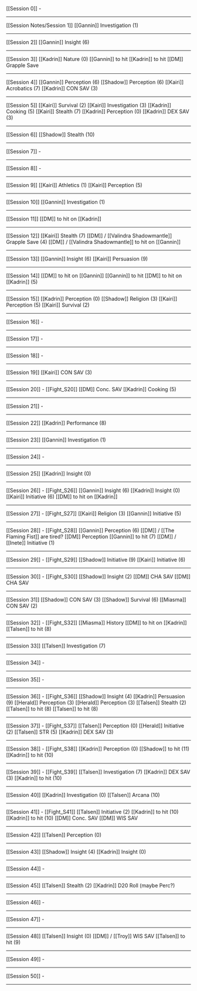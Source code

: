 [[Session 0]]
	-

---

[[Session Notes/Session 1]]
[[Gannin]] Investigation (1)

---
[[Session 2]]
[[Gannin]] Insight (6)

---
[[Session 3]]
[[Kadrin]] Nature (0) 
[[Gannin]] to hit
[[Kadrin]] to hit
[[DM]] Grapple Save

---
[[Session 4]]
[[Gannin]] Perception (6)
[[Shadow]] Perception (6)
[[Kairi]] Acrobatics (7)
[[Kadrin]] CON SAV (3)

---
[[Session 5]]
[[Kairi]] Survival (2)
[[Kairi]] Investigation (3)
[[Kadrin]] Cooking (5)
[[Kairi]] Stealth (7)
[[Kadrin]] Perception (0)
[[Kadrin]] DEX SAV (3)

---
[[Session 6]]
[[Shadow]] Stealth (10)

---
[[Session 7]]
	-

---
[[Session 8]]
	-

---
[[Session 9]]
[[Kairi]] Athletics (1)
[[Kairi]] Perception (5)

---
[[Session 10]]
[[Gannin]] Investigation (1)

---
[[Session 11]]
[[DM]] to hit on [[Kadrin]]

---
[[Session 12]]
[[Kairi]] Stealth (7)
[[DM]] / [[Valindra Shadowmantle]] Grapple Save (4)
[[DM]] / [[Valindra Shadowmantle]] to hit on [[Gannin]]

---
[[Session 13]]
[[Gannin]] Insight (6)
[[Kairi]] Persuasion (9)

---
[[Session 14]]
[[DM]] to hit on [[Gannin]]
[[Gannin]] to hit
[[DM]] to hit on [[Kadrin]] (5)

---
[[Session 15]]
[[Kadrin]] Perception (0)
[[Shadow]] Religion (3)
[[Kairi]] Perception (5)
[[Kairi]] Survival (2)

---
[[Session 16]]
	-

---
[[Session 17]]
	-

---
[[Session 18]]
	-

---
[[Session 19]]
[[Kairi]] CON SAV (3)

---
[[Session 20]] - [[Fight_S20]]
[[DM]] Conc. SAV
[[Kadrin]] Cooking (5)

---
[[Session 21]]
	-

---
[[Session 22]]
[[Kadrin]] Performance (8)

---
[[Session 23]]
[[Gannin]] Investigation (1)

---
[[Session 24]]
	-

---
[[Session 25]]
[[Kadrin]] Insight (0)

---
[[Session 26]] - [[Fight_S26]]
[[Gannin]] Insight (6)
[[Kadrin]] Insight (0)
[[Kairi]] Initiative (6)
[[DM]] to hit on [[Kadrin]]

---
[[Session 27]] - [[Fight_S27]]
[[Kairi]] Religion (3)
[[Gannin]] Initiative (5)

---
[[Session 28]] - [[Fight_S28]]
[[Gannin]] Perception (6)
[[DM]] / [[The Flaming Fist]] are tired?
[[DM]] Perception
[[Gannin]] to hit (7)
[[DM]] / [[Inete]] Initiative (1)

---
[[Session 29]] - [[Fight_S29]]
[[Shadow]] Initiative (9)
[[Kairi]] Initiative (6)

---
[[Session 30]] - [[Fight_S30]]
[[Shadow]] Insight (2)
[[DM]] CHA SAV
[[DM]] CHA SAV

---
[[Session 31]]
[[Shadow]] CON SAV (3)
[[Shadow]] Survival (6)
[[Miasma]] CON SAV (2)

---
[[Session 32]] - [[Fight_S32]]
[[Miasma]] History
[[DM]] to hit on [[Kadrin]]
[[Talsen]] to hit (8)

---
[[Session 33]]
[[Talsen]] Investigation (7)

---
[[Session 34]]
	-

---
[[Session 35]]
	-

---
[[Session 36]] - [[Fight_S36]]
[[Shadow]] Insight (4)
[[Kadrin]] Persuasion (9)
[[Herald]] Perception (3)
[[Herald]] Perception (3)
[[Talsen]] Stealth (2)
[[Talsen]] to hit (8)
[[Talsen]] to hit (8)

---
[[Session 37]] - [[Fight_S37]]
[[Talsen]] Perception (0)
[[Herald]] Initiative (2)
[[Talsen]] STR (5)
[[Kadrin]] DEX SAV (3)

---
[[Session 38]] - [[Fight_S38]]
[[Kadrin]] Perception (0)
[[Shadow]] to hit (11)
[[Kadrin]] to hit (10)

---
[[Session 39]] - [[Fight_S39]]
[[Talsen]] Investigation (7)
[[Kadrin]] DEX SAV (3)
[[Kadrin]] to hit (10)

---
[[Session 40]]
[[Kadrin]] Investigation (0)
[[Talsen]] Arcana (10)

---
[[Session 41]] - [[Fight_S41]]
[[Talsen]] Initiative (2)
[[Kadrin]] to hit (10)
[[Kadrin]] to hit (10)
[[DM]] Conc. SAV
[[DM]] WIS SAV

---
[[Session 42]]
[[Talsen]] Perception (0)

---
[[Session 43]]
[[Shadow]] Insight (4)
[[Kadrin]] Insight (0)

---
[[Session 44]]
	-

---
[[Session 45]]
[[Talsen]] Stealth (2)
[[Kadrin]] D20 Roll (maybe Perc?)

---
[[Session 46]]
	-

---
[[Session 47]]
	-

---
[[Session 48]]
[[Talsen]] Insight (0)
[[DM]] / [[Troy]] WIS SAV
[[Talsen]] to hit (9)

---
[[Session 49]]
	-

---
[[Session 50]]
	-

---